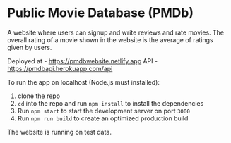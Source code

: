 # Public Movie Database (PMDb)

A website where users can signup and write reviews and rate movies. The overall rating of a movie shown in the website is the average of ratings given by users.

Deployed at - https://pmdbwebsite.netlify.app
API - https://pmdbapi.herokuapp.com/api

To run the app on localhost (Node.js must installed):

1. clone the repo
2. `cd` into the repo and run `npm install` to install the dependencies
3. Run `npm start` to start the development server on port `3000`
4. Run `npm run build` to create an optimized production build

The website is running on test data.
